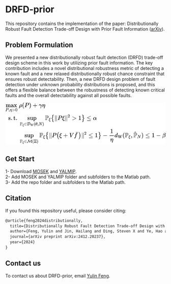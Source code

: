# DRFD-prior

This repository contains the implementation of the paper: Distributionally Robust Fault Detection Trade-off Design with Prior Fault Information ([arXiv](https://arxiv.org/abs/2412.20237)).

## Problem Formulation

We presented a new distributionally robust fault detection (DRFD) trade-off design scheme in this work by utilizing prior fault information. The key contribution includes a novel distributional robustness metric of detecting a known fault and a new relaxed distributionally robust chance constraint that ensures robust detectability. Then, a new DRFD design problem of fault detection under unknown probability distributions is proposed, and this offers a flexible balance between the robustness of detecting known critical faults and the overall detectability against all possible faults. <br/>



<div style="text-align: center;">
    <img src="image/Formulation.svg" alt="1734947349228" style="zoom: 100%;" />
</div>



## Get Start

1- Download [MOSEK](https://www.mosek.com) and [YALMIP](https://yalmip.github.io/).<br/>
2- Add MOSEK and YALMIP folder and subfolders to the Matlab path. <br/>
3- Add the repo folder and subfolders to the Matlab path.  <br/>

## Citation

If you found this repository useful, please consider citing:<br/>

```tex
@article{feng2024distributionally,
  title={Distributionally Robust Fault Detection Trade-off Design with Prior Fault Information},
  author={Feng, Yulin and Jin, Hailang and Ding, Steven X and Ye, Hao and Shang, Chao},
  journal={arXiv preprint arXiv:2412.20237},
  year={2024}
}
```

## Contact us

To contact us about DRFD-prior, email [Yulin Feng](mailto:fyl23@mails.tsinghua.edu.cn?Subject=DRFD-prior).
